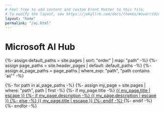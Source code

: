 ```yaml
---
# Feel free to add content and custom Front Matter to this file.
# To modify the layout, see https://jekyllrb.com/docs/themes/#overriding-theme-defaults
layout: "home"
permalink: "/ai.html"
---
```


# Microsoft AI Hub

<!-- Navigation Links Section -->
{%- assign default_paths = site.pages | sort: "order" | map: "path" -%}
{%- assign page_paths = site.header_pages | default: default_paths -%}
{%- assign ai_page_paths = page_paths | where_exp: "path", "path contains 'ai/'" -%}

<div class="bottom-navigation">
  <div class="nav-grid">
    {%- for path in ai_page_paths -%}
      {%- assign my_page = site.pages | where: "path", path | first -%}
      {%- if my_page.title -%}
      <a href="{{ my_page.url | relative_url }}" class="nav-square">
        <span class="nav-title">{{ my_page.title | escape }}</span>
        <span class="nav-desc">
          {%- if my_page.description -%}
            {{ my_page.description | escape }}
          {%- else -%}
            {{ my_page.title | escape }}
          {%- endif -%}
        </span>
      </a>
      {%- endif -%}
    {%- endfor -%}
  </div>
</div>
